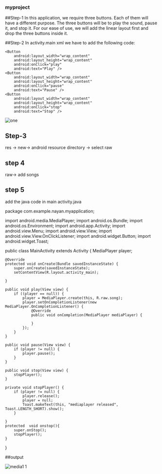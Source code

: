 ### myproject
##Step-1
In this application, we require three buttons. Each of them will have a different purpose. The three buttons will be to play the sound, pause it, and stop it.
For our ease of use, we will add the linear layout first and drop the three buttons inside it.


##Step-2
In activity.main xml we have to add the following code:


<?xml version="1.0" encoding="utf-8"?>
<LinearLayout xmlns:android="http://schemas.android.com/apk/res/android"
    xmlns:app="http://schemas.android.com/apk/res-auto"
    xmlns:tools="http://schemas.android.com/tools"
    android:layout_width="match_parent"
    android:layout_height="match_parent"
    android:gravity="center"
    android:orientation="vertical"
    tools:context=".MainActivity">

    <Button
        android:layout_width="wrap_content"
        android:layout_height="wrap_content"
        android:onClick="play"
        android:text="Play" />
    <Button
        android:layout_width="wrap_content"
        android:layout_height="wrap_content"
        android:onClick="pause"
        android:text="Pause" />
    <Button
        android:layout_width="wrap_content"
        android:layout_height="wrap_content"
        android:onClick="stop"
        android:text="Stop" />
</LinearLayout>


![one](https://user-images.githubusercontent.com/39096090/48328630-e0caff80-e612-11e8-9928-7ec617f5a015.JPG)



## Step-3

res -> new-> android resource directory -> select raw

 ## step 4
 
 raw-> add songs
 
 ## step 5
 
 add the java code in main activity.java
 
 package com.example.nayan.myapplication;

import android.media.MediaPlayer;
import android.os.Bundle;
import android.os.Environment;
import android.app.Activity;
import android.view.Menu;
import android.view.View;
import android.view.View.OnClickListener;
import android.widget.Button;
import android.widget.Toast;

public class MainActivity extends Activity {
    MediaPlayer player;

    @Override
    protected void onCreate(Bundle savedInstanceState) {
        super.onCreate(savedInstanceState);
        setContentView(R.layout.activity_main);

    }

    public void play(View view) {
        if ((player == null)) {
            player = MediaPlayer.create(this, R.raw.song);
            player.setOnCompletionListener(new MediaPlayer.OnCompletionListener() {
                @Override
                public void onCompletion(MediaPlayer mediaPlayer) {

                }
            });
        }
    }

    public void pause(View view) {
        if (player != null) {
            player.pause();
        }
    }

    public void stop(View view) {
        stopPlayer();
    }

    private void stopPlayer() {
        if (player != null) {
            player.release();
            player = null;
            Toast.makeText(this, "mediaplayer released", Toast.LENGTH_SHORT).show();
        }

    }
    protected  void onstop(){
        super.onStop();
        stopPlayer();
    }
}

##output
 
![media1 1](https://user-images.githubusercontent.com/39096090/48329139-4d46fe00-e615-11e8-83bd-a9bacc978574.gif)
